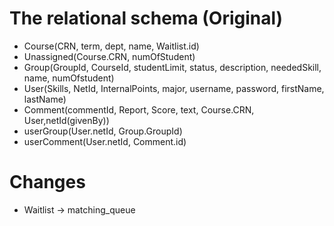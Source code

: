 # The relational schema (Original)
 - Course(CRN, term, dept, name, Waitlist.id)
 - Unassigned(Course.CRN, numOfStudent)
 - Group(GroupId, CourseId, studentLimit, status, description, neededSkill, name, numOfstudent)
 - User(Skills, NetId, InternalPoints, major, username, password, firstName, lastName)
 - Comment(commentId, Report, Score, text, Course.CRN, User,netId(givenBy))
 - userGroup(User.netId, Group.GroupId)
 - userComment(User.netId, Comment.id)

# Changes
 - Waitlist -> matching_queue
